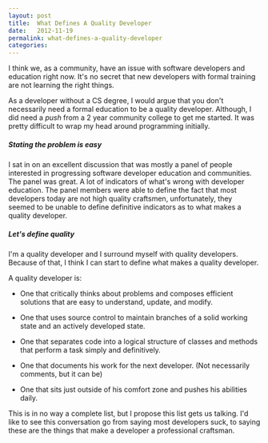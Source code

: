 ```yaml
---
layout: post
title:  What Defines A Quality Developer
date:   2012-11-19
permalink: what-defines-a-quality-developer
categories:
---
```


I think we, as a community, have an issue with software developers and education right now. It's no secret that new developers with formal training are not learning the right things.

As a developer without a CS degree, I would argue that you don't necessarily need a formal education to be a quality developer. Although, I did need a *push* from a 2 year community college to get me started. It was pretty difficult to wrap my head around programming initially.

##### Stating the problem is easy
I sat in on an excellent discussion that was mostly a panel of people interested in progressing software developer education and communities. The panel was great. A lot of indicators of what's wrong with developer education. The panel members were able to define the fact that most developers today are not high quality craftsmen, unfortunately, they seemed to be unable to define definitive indicators as to what makes a quality developer.

##### Let's define quality
I'm a quality developer and I surround myself with quality developers. Because of that, I think I can start to define what makes a quality developer.

A quality developer is:

* One that critically thinks about problems and composes efficient solutions that are easy to understand, update, and modify.

* One that uses source control to maintain branches of a solid working state and an actively developed state.

* One that separates code into a logical structure of classes and methods that perform a task simply and definitively.

* One that documents his work for the next developer. (Not necessarily comments, but it can be)

* One that sits just outside of his comfort zone and pushes his abilities daily.


This is in no way a complete list, but I propose this list gets us talking. I'd like to see this conversation go from saying most developers suck, to saying these are the things that make a developer a professional craftsman.





